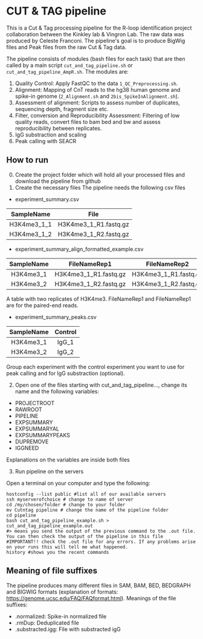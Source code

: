 # CUT & TAG pipeline 

This is a Cut & Tag processing pipeline for the R-loop identification project collaboration between the Kinkley lab & Vingron Lab.
The raw data was produced by Celeste Franconi. The pipeline's goal is to produce BigWig files and Peak files from the raw
Cut & Tag data.

The pipeline consists of modules (bash files for each task) that are then called by a main script `cut_and_tag_pipeline.sh` or `cut_and_tag_pipeline_AmpR.sh`.
The modules are: 

1. Quality Control: Apply FastQC to the data `1_QC_Preprocessing.sh`.
2. Alignment: Mapping of CnT reads to the hg38 human genome and spike-in genome (`2_Alignment.sh` and `2bis_SpikeInAlignment.sh`).
3. Assessment of alignment: Scripts to assess number of duplicates, sequencing depth, fragment size etc.
4. Filter, conversion and Reproducibility Assessment: Filtering of low quality reads, convert files to bam bed and bw and assess reproducibility
between replicates.
5. IgG substraction and scaling
6. Peak calling with SEACR

## How to run 

0. Create the project folder which will hold all your processed files and 
download the pipeline from github
1. Create the necessary files
The pipeline needs the following csv files

- experiment_summary.csv

| SampleName | File |
|:------------:|:--------------:|
| H3K4me3_1_1  | H3K4me3_1_R1.fastq.gz | 
| H3K4me3_1_2  | H3K4me3_1_R2.fastq.gz |

- experiment_summary_align_formatted_example.csv

| SampleName | FileNameRep1 | FileNameRep2 |
|:------------:|:--------------:|:--------------:|
| H3K4me3_1  | H3K4me3_1_R1.fastq.gz | H3K4me3_1_R1.fastq.gz |
| H3K4me3_2  | H3K4me3_1_R2.fastq.gz | H3K4me3_1_R2.fastq.gz |

A table with two replicates of H3K4me3. FileNameRep1 and FileNameRep1 are for the paired-end
reads.

- experiment_summary_peaks.csv

| SampleName | Control |
|:------------:|:--------:|
| H3K4me3_1  | IgG_1 |
| H3K4me3_2  | IgG_2 |

Group each experiment with the control experiment you want to use for peak calling
and for IgG substraction (optional).

2. Open one of the files starting with cut_and_tag_pipeline..., 
change its name and the following variables: 
- PROJECTROOT
- RAWROOT
- PIPELINE
- EXPSUMMARY
- EXPSUMMARYAL
- EXPSUMMARYPEAKS
- DUPREMOVE
- IGGNEED

Explanations on the variables are inside both files

3. Run pipeline on the servers

Open a terminal on your computer and type the following:
```
hostconfig --list public #list all of our available servers
ssh myserverofchoice # change to name of server
cd /my/chosen/folder # change to your folder
mv Cutntag pipeline # change the name of the pipeline folder
cd pipeline
bash cut_and_tag_pipeline_example.sh > cut_and_tag_pipeline_example.out 
#> means you send the output of the previous command to the .out file. You can then check the output of the pipeline in this file
#IMPORTANT!! check the .out file for any errors. If any problems arise on your runs this will tell me what happened.
history #shows you the recent commands
```

## Meaning of file suffixes

The pipeline produces many different files in SAM, BAM, BED, BEDGRAPH and BIGWIG 
formats (explanation of formats: https://genome.ucsc.edu/FAQ/FAQformat.html). 
Meanings of the file suffixes: 
- .normalized: Spike-in normalized file
- .rmDup: Deduplicated file
- .substracted.igg: File with substracted igG

